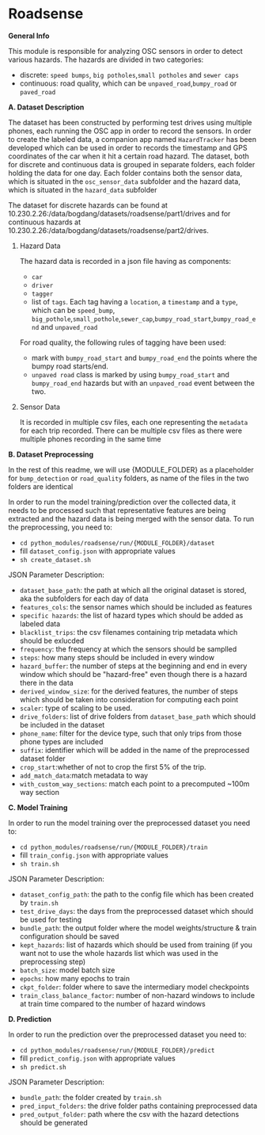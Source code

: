 # Roadsense 

**General Info**

This module is responsible for analyzing OSC sensors in order to detect various hazards. The hazards are divided in two categories:
*   discrete: `speed bumps`, `big potholes`,`small potholes` and `sewer caps`
*   continuous: road quality, which can be `unpaved_road`,`bumpy_road` or `paved_road`

**A. Dataset Description**

The dataset has been constructed by performing test drives using multiple phones, each running the OSC app in order to record the sensors. In order to create the labeled data, a companion app named `HazardTracker` has been developed
which can be used in order to records the timestamp and GPS coordinates of the car when it hit a certain road hazard. The dataset, both for discrete and continuous data is grouped in separate folders, each folder holding the data for one day.
Each folder contains both the sensor data, which is situated in the `osc_sensor_data` subfolder and the hazard data, which is situated in the `hazard_data` subfolder

The dataset for discrete hazards can be found at 10.230.2.26:/data/bogdang/datasets/roadsense/part1/drives and for continuous hazards at 10.230.2.26:/data/bogdang/datasets/roadsense/part2/drives.

1. Hazard Data

    The hazard data is recorded in a json file having as components:
    * `car`
    * `driver`
    * `tagger`
    * list of `tags`. Each tag having a `location`, a `timestamp` and a `type`, which can be `speed_bump`,
    `big_pothole`,`small_pothole`,`sewer_cap`,`bumpy_road_start`,`bumpy_road_end` and `unpaved_road`
    
    For road quality, the following rules of tagging have been used:
    *   mark with `bumpy_road_start` and `bumpy_road_end` the points where the bumpy road starts/end.
    *   `unpaved road` class is marked by using `bumpy_road_start` and `bumpy_road_end` hazards but with an `unpaved_road` event between the two.
    
    
2. Sensor Data

    It is recorded in multiple csv files, each one representing the `metadata` for each trip recorded. There can be multiple csv files as there were multiple
    phones recording in the same time
    
    
**B. Dataset Preprocessing**

In the rest of this readme, we will use {MODULE_FOLDER} as a placeholder for `bump_detection` or `road_quality` folders, as name of the files in the two folders are identical  

In order to run the model training/prediction over the collected data, it needs to be processed such that representative features are being extracted and the hazard data is being merged with the sensor data. 
To run the preprocessing, you need to:

   * `cd python_modules/roadsense/run/{MODULE_FOLDER}/dataset`
   * fill `dataset_config.json` with appropriate values
   * `sh create_dataset.sh` 
   
   
JSON Parameter Description:

   * `dataset_base_path`: the path at which all the original dataset is stored, aka the subfolders for each day of data
   * `features_cols`: the sensor names which should be included as features 
   * `specific hazards`: the list of hazard types which should be added as labeled data
   * `blacklist_trips`: the csv filenames containing trip metadata which should be exlucded
   * `frequency`: the frequency at which the sensors should be samplled 
   * `steps`: how many steps should be included in every window
   * `hazard_buffer`: the number of steps at the beginning and end in every window which should be "hazard-free" 
   even though there is a hazard there in the data
   * `derived_window_size`: for the derived features, the number of steps which should be taken into consideration for computing each point
   * `scaler`: type of scaling to be used.
   * `drive_folders`: list of drive folders from `dataset_base_path` which should be included in the dataset
   * `phone_name`: filter for the device type, such that only trips from those phone types are included
   * `suffix`: identifier which will be added in the name of the preprocessed dataset folder 
   * `crop_start`:whether of not to crop the first 5% of the trip.
   * `add_match_data`:match metadata to way 
   * `with_custom_way_sections`: match each point to a precomputed ~100m way section

**C. Model Training**

In order to run the model training over the preprocessed dataset you need to:

   * `cd python_modules/roadsense/run/{MODULE_FOLDER}/train`
   * fill `train_config.json` with appropriate values
   * `sh train.sh` 
   
   
JSON Parameter Description:

   * `dataset_config_path`: the path to the config file which has been created by `train.sh`
   * `test_drive_days`: the days from the preprocessed dataset which should be used for testing
   * `bundle_path`: the output folder where the model weights/structure & train configuration should be saved 
   * `kept_hazards`: list of hazards which should be used from training (if you want not to use the whole hazards list which was used in the preprocessing step)
   * `batch_size`: model batch size
   * `epochs`: how many epochs to train
   * `ckpt_folder`: folder where to save the intermediary model checkpoints
   * `train_class_balance_factor`: number of non-hazard windows to include at train time compared to the number of hazard windows

**D. Prediction**

In order to run the prediction over the preprocessed dataset you need to:

   * `cd python_modules/roadsense/run/{MODULE_FOLDER}/predict`
   * fill `predict_config.json` with appropriate values
   * `sh predict.sh` 
      
JSON Parameter Description:   
      
   * `bundle_path`: the folder created by `train.sh`
   * `pred_input_folders`: the drive folder paths containing preprocessed data
   * `pred_output_folder`: path where the csv with the hazard detections should be generated

   
   